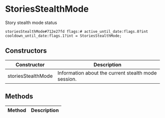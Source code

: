 # StoriesStealthMode
Story stealth mode status

```
storiesStealthMode#712e27fd flags:# active_until_date:flags.0?int cooldown_until_date:flags.1?int = StoriesStealthMode;
```

## Constructors
| Constructor | Description |
| ---- | ----------- |
| storiesStealthMode | Information about the current stealth mode session. |


## Methods
| Method | Description |
| ---- | ----------- |


